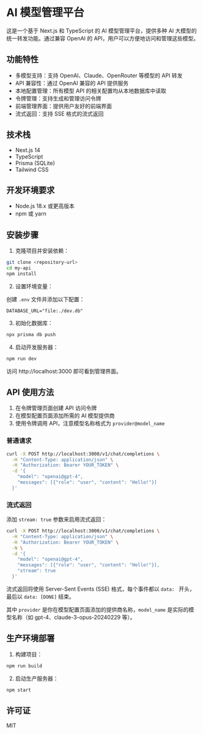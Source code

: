 # AI 模型管理平台

这是一个基于 Next.js 和 TypeScript 的 AI 模型管理平台，提供多种 AI 大模型的统一转发功能。通过兼容 OpenAI 的 API，用户可以方便地访问和管理这些模型。

## 功能特性

- 多模型支持：支持 OpenAI、Claude、OpenRouter 等模型的 API 转发
- API 兼容性：通过 OpenAI 兼容的 API 提供服务
- 本地配置管理：所有模型 API 的相关配置均从本地数据库中读取
- 令牌管理：支持生成和管理访问令牌
- 前端管理界面：提供用户友好的前端界面
- 流式返回：支持 SSE 格式的流式返回

## 技术栈

- Next.js 14
- TypeScript
- Prisma (SQLite)
- Tailwind CSS

## 开发环境要求

- Node.js 18.x 或更高版本
- npm 或 yarn

## 安装步骤

1. 克隆项目并安装依赖：

```bash
git clone <repository-url>
cd my-api
npm install
```

2. 设置环境变量：

创建 `.env` 文件并添加以下配置：

```
DATABASE_URL="file:./dev.db"
```

3. 初始化数据库：

```bash
npx prisma db push
```

4. 启动开发服务器：

```bash
npm run dev
```

访问 http://localhost:3000 即可看到管理界面。

## API 使用方法

1. 在令牌管理页面创建 API 访问令牌
2. 在模型配置页面添加所需的 AI 模型提供商
3. 使用令牌调用 API，注意模型名称格式为 `provider@model_name`

### 普通请求

```bash
curl -X POST http://localhost:3000/v1/chat/completions \
  -H "Content-Type: application/json" \
  -H "Authorization: Bearer YOUR_TOKEN" \
  -d '{
    "model": "openai@gpt-4",
    "messages": [{"role": "user", "content": "Hello!"}]
  }'
```

### 流式返回

添加 `stream: true` 参数来启用流式返回：

```bash
curl -X POST http://localhost:3000/v1/chat/completions \
  -H "Content-Type: application/json" \
  -H "Authorization: Bearer YOUR_TOKEN" \
  -N \
  -d '{
    "model": "openai@gpt-4",
    "messages": [{"role": "user", "content": "Hello!"}],
    "stream": true
  }'
```

流式返回将使用 Server-Sent Events (SSE) 格式，每个事件都以 `data: ` 开头，最后以 `data: [DONE]` 结束。

其中 `provider` 是你在模型配置页面添加的提供商名称，`model_name` 是实际的模型名称（如 gpt-4、claude-3-opus-20240229 等）。

## 生产环境部署

1. 构建项目：

```bash
npm run build
```

2. 启动生产服务器：

```bash
npm start
```

## 许可证

MIT
